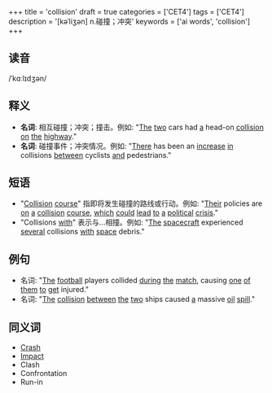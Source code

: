 +++
title = 'collision'
draft = true
categories = ['CET4']
tags = ['CET4']
description = '[kəˈliʒən] n.碰撞；冲突'
keywords = ['ai words', 'collision']
+++

## 读音
/ˈkɑːlɪdʒən/

## 释义
- **名词**: 相互碰撞；冲突；撞击。例如: "[The](/post/the/) [two](/post/two/) cars had [a](/post/a/) head-on [collision](/post/collision/) [on](/post/on/) [the](/post/the/) [highway](/post/highway/)."
- **名词**: 碰撞事件；冲突情况。例如: "[There](/post/there/) has been an [increase](/post/increase/) [in](/post/in/) collisions [between](/post/between/) cyclists [and](/post/and/) pedestrians."

## 短语
- "[Collision](/post/collision/) [course](/post/course/)" 指即将发生碰撞的路线或行动。例如: "[Their](/post/their/) policies are [on](/post/on/) [a](/post/a/) [collision](/post/collision/) [course](/post/course/), [which](/post/which/) [could](/post/could/) [lead](/post/lead/) [to](/post/to/) [a](/post/a/) [political](/post/political/) [crisis](/post/crisis/)."
- "Collisions [with](/post/with/)" 表示与...相撞。例如: "[The](/post/the/) [spacecraft](/post/spacecraft/) experienced [several](/post/several/) collisions [with](/post/with/) [space](/post/space/) debris."

## 例句
- 名词: "[The](/post/the/) [football](/post/football/) players collided [during](/post/during/) [the](/post/the/) [match](/post/match/), causing [one](/post/one/) [of](/post/of/) [them](/post/them/) [to](/post/to/) [get](/post/get/) injured."
- 名词: "[The](/post/the/) [collision](/post/collision/) [between](/post/between/) [the](/post/the/) [two](/post/two/) ships caused [a](/post/a/) massive [oil](/post/oil/) [spill](/post/spill/)."

## 同义词
- [Crash](/post/crash/)
- [Impact](/post/impact/)
- Clash
- Confrontation
- Run-in
